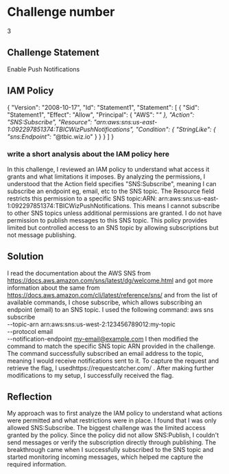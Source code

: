 # Challenge number
3
## Challenge Statement
Enable Push Notifications
## IAM Policy
{
    "Version": "2008-10-17",
    "Id": "Statement1",
    "Statement": [
        {
            "Sid": "Statement1",
            "Effect": "Allow",
            "Principal": {
                "AWS": "*"
            },
            "Action": "SNS:Subscribe",
            "Resource": "arn:aws:sns:us-east-1:092297851374:TBICWizPushNotifications",
            "Condition": {
                "StringLike": {
                    "sns:Endpoint": "*@tbic.wiz.io"
                }
            }
        }
    ]
}
### write a short analysis about the IAM policy here
In this challenge, I reviewed an IAM policy to understand what access it grants and what limitations it imposes. By analyzing the permissions, I understood that the Action field specifies "SNS:Subscribe", meaning I can subscribe an endpoint eg, email, etc to the SNS topic. The Resource field restricts this permission to a specific SNS topic:ARN: arn:aws:sns:us-east-1:092297851374:TBICWizPushNotifications. This means I cannot subscribe to other SNS topics unless additional permissions are granted. I do not have permission to publish messages to this SNS topic. 
This policy provides limited but controlled access to an SNS topic by allowing subscriptions but not message publishing.

## Solution
I read the documentation about the AWS SNS from https://docs.aws.amazon.com/sns/latest/dg/welcome.html and got more information about the same from https://docs.aws.amazon.com/cli/latest/reference/sns/ and from the list of available commands, I chose subscribe, which allows subscribing an endpoint (email) to an SNS topic. I used the following command:
aws sns subscribe \
    --topic-arn arn:aws:sns:us-west-2:123456789012:my-topic \
    --protocol email \
    --notification-endpoint my-email@example.com
I then modified the command to match the specific SNS topic ARN provided in the challenge. The command successfully subscribed an email address to the topic, meaning I would receive notifications sent to it.
To capture the request and retrieve the flag, I usedhttps://requestcatcher.com/  . After making further modifications to my setup, I successfully received the flag.
## Reflection
My approach was to first analyze the IAM policy to understand what actions were permitted and what restrictions were in place. I found that I was only allowed SNS:Subscribe. The biggest challenge was the limited access granted by the policy. Since the policy did not allow SNS:Publish, I couldn't send messages or verify the subscription directly through publishing. The breakthrough came when I successfully subscribed to the SNS topic and started monitoring incoming messages, which helped me capture the required information.
